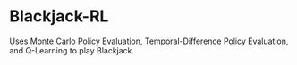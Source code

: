 # Blackjack-RL

Uses Monte Carlo Policy Evaluation, Temporal-Difference Policy Evaluation, and Q-Learning to play Blackjack.
